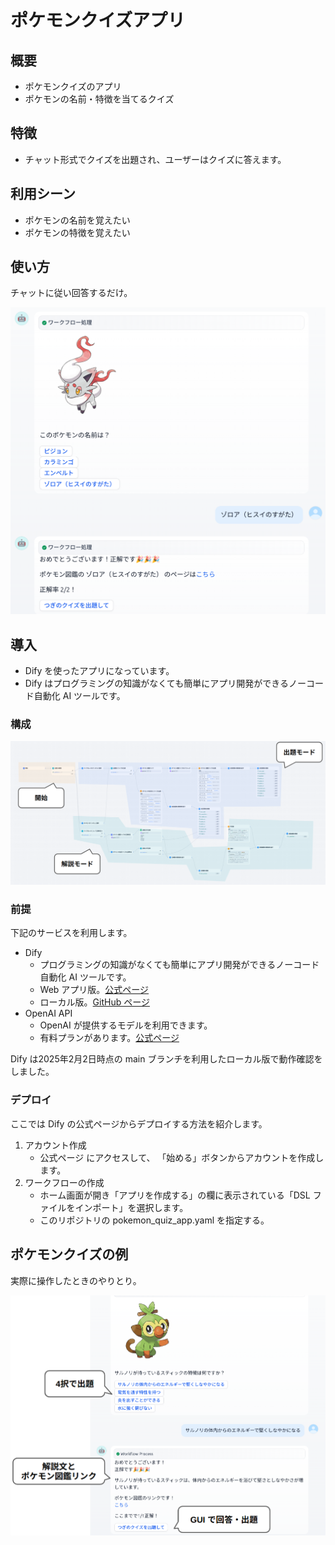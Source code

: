 # ポケモンクイズアプリ
## 概要
- ポケモンクイズのアプリ
- ポケモンの名前・特徴を当てるクイズ

## 特徴
- チャット形式でクイズを出題され、ユーザーはクイズに答えます。

## 利用シーン
- ポケモンの名前を覚えたい
- ポケモンの特徴を覚えたい

## 使い方
チャットに従い回答するだけ。

![usage](./fig/usage.png)

## 導入
- Dify を使ったアプリになっています。
- Dify はプログラミングの知識がなくても簡単にアプリ開発ができるノーコード自動化 AI ツールです。

### 構成

![workflow](fig/workflow.png)

### 前提
下記のサービスを利用します。

- Dify
    - プログラミングの知識がなくても簡単にアプリ開発ができるノーコード自動化 AI ツールです。
    - Web アプリ版。[公式ページ](https://dify.ai/pricing)
    - ローカル版。[GitHub ページ](https://github.com/langgenius/dify)
- OpenAI API
    - OpenAI が提供するモデルを利用できます。
    - 有料プランがあります。[公式ページ](https://openai.com/api/pricing/)

Dify は2025年2月2日時点の main ブランチを利用したローカル版で動作確認をしました。

### デプロイ
ここでは Dify の公式ページからデプロイする方法を紹介します。

1. アカウント作成
    - 公式ページ にアクセスして、 「始める」ボタンからアカウントを作成します。
2. ワークフローの作成
    - ホーム画面が開き「アプリを作成する」の欄に表示されている「DSL ファイルをインポート」を選択します。
    - このリポジトリの pokemon_quiz_app.yaml を指定する。

## ポケモンクイズの例
実際に操作したときのやりとり。

![usage](fig/quiz.png)
